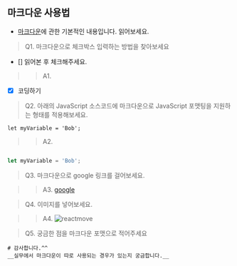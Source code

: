 ## 마크다운 사용법
- [마크다운](https://gist.github.com/ihoneymon/652be052a0727ad59601)에 관한 기본적인 내용입니다. 읽어보세요.

> Q1. 마크다운으로 체크박스 입력하는 방법을 찾아보세요
- [] 읽어본 후 체크해주세요.

> > A1. 
- [x] 코딩하기

> Q2. 아래의 JavaScript 소스코드에 마크다운으로 JavaScript 포맷팅을 지원하는 형태를 적용해보세요.
```
let myVariable = 'Bob';
```

> > A2. 


```javascript

let myVariable = 'Bob';

```


> Q3. 마크다운으로 google 링크를 걸어보세요.

>> A3. [google](http://www.google.co.kr)

> Q4. 이미지를 넣어보세요.

>> A4. ![reactmove](https://react-move.js.org/build/0d8f226bece940bf16186ce709e59c63.png)

> Q5. 궁금한 점을 마크다운 포맷으로 적어주세요

```
# 감사합니다.^^
__실무에서 마크다운이 따로 사용되는 경우가 있는지 궁금합니다.__
```
